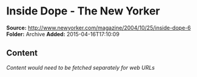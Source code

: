 # Inside Dope - The New Yorker

**Source:** http://www.newyorker.com/magazine/2004/10/25/inside-dope-6
**Folder:** Archive
**Added:** 2015-04-16T17:10:09




## Content
*Content would need to be fetched separately for web URLs*
